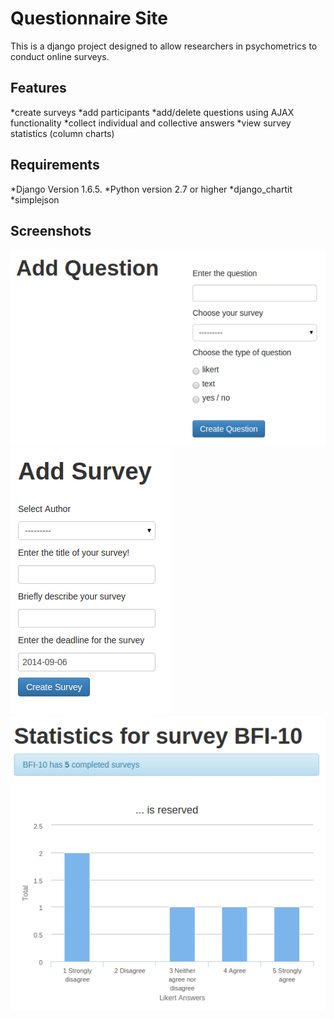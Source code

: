 Questionnaire Site
==================

This is a django project designed to allow researchers in psychometrics to conduct online surveys.

Features
--------

*create surveys
*add participants
*add/delete questions using AJAX functionality
*collect individual and collective answers
*view survey statistics (column charts)

Requirements
------------

*Django Version 1.6.5.
*Python version 2.7 or higher
*django_chartit
*simplejson

Screenshots
-----------

![Add Questions](/questionnaire_site/static/img/readme_images/Add_Question_UI.png?raw=true)
![Create Survey](/questionnaire_site/static/img/readme_images/Create_survey.png?raw=true)
![Survey Stats](/questionnaire_site/static/img/readme_images/survey_stats.png?raw=true)
